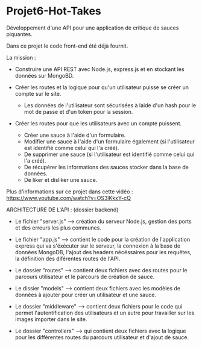 # Projet6-Hot-Takes
Développement d'une API pour une application de critique de sauces piquantes.

Dans ce projet le code front-end été déjà fournit.

La mission : 

- Construire une API REST avec Node.js, express.js et en stockant les données sur MongoBD.
  
- Créer les routes et la logique pour qu'un utilisateur puisse se créer un compte sur le site.
  - Les données de l'utilisateur sont sécurisées à laide d'un hash pour le mot de passe et d'un token pour la session.
    
- Créer les routes pour que les utilisateurs avec un compte puissent.
  - Créer une sauce à l'aide d'un formulaire.
  - Modifier une sauce à l'aide d'un formulaire également (si l'utilisateur est identifié comme celui qui l'a créé).
  - De supprimer une sauce (si l'utilisateur est identifié comme celui qui l'a créé).
  - De récupérer les informations des sauces stocker dans la base de données.
  - De liker et disliker une sauce.

Plus d'informations sur ce projet dans cette vidéo : https://www.youtube.com/watch?v=OS3lKkxY-cQ 

ARCHITECTURE DE L'API : (dossier backend)

- Le fichier "server.js" --> création du serveur Node.js, gestion des ports et des erreurs les plus communes.
  
- Le fichier "app.js" --> contient le code pour la création de l'application express qui va s'éxécuter sur le serveur, la connexion à la base de données MongoDB, l'ajout des headers nécéssaires pour les requêtes, la définition des diférentes routes de l'API.

- Le dossier "routes" --> contient deux fichiers avec des routes pour le parcours utilisateur et le parcours de création de sauce.
  
- Le dissier "models" --> contient deux fichiers avec les modèles de données à ajouter pour créer un utilisateur et une sauce.
  
- Le dossier "middleware" --> contient deux fichiers pour le code qui permet l'autentification des utilisateurs et un autre pour travailler sur les images importer dans le site.
  
- Le dossier "controllers" --> qui contient deux fichiers avec la logique pour les différentes routes du parcours utilisateur et d'ajout de sauce.

